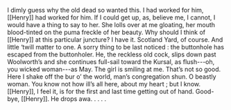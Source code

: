 I dimly guess why the old dead so wanted this. I had worked for him, [[Henry]] had worked for him. If I could get up, as, believe me, I cannot, I would have a thing to say to her. She lolls over at me gloating, her mouth blood-tinted on the puma freckle of her beauty. Why should I think of [[Henry]] at this particular juncture? I have it. Scotland Yard, of course. And little ‘twill matter to one. A sorry thing to be last noticed : the buttonhole has escaped from the buttonholer. He, the reckless old cock, slips down past Woolworth’s and she continues full-sail toward the Kursal, as flush---oh, you wicked woman---as May. The girl is smiling at me. That’s not so good. Here I shake off the bur o’ the world, man’s congregation shun. O beastly woman. You know not how ill’s all here, about my heart ; but I know. [[Henry]], I feel it, is for the first and last time getting out of hand. Good-bye, [[Henry]]. He drops awa. . . . .